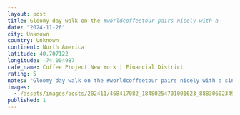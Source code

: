 ```yaml
---
layout: post
title: Gloomy day walk on the #worldcoffeetour pairs nicely with a
date: "2024-11-26"
city: Unknown
country: Unknown
continent: North America
latitude: 40.707122
longitude: -74.004987
cafe_name: Coffee Project New York | Financial District
rating: 5
notes: "Gloomy day walk on the #worldcoffeetour pairs nicely with a single origin pour over from and the amazing tunes of (I-'ve had them in loop since Friday night)"
images:
  - /assets/images/posts/202411/468417082_18480254701001623_888306023498161211_n_18043569782159520.jpg
published: 1
---
```

